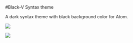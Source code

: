 #Black-V Syntax theme

A dark syntax theme with black background color for Atom.

![](https://raw.github.com/vycb/black-v-syntax/master/snapshot1.png)

![](http://oi66.tinypic.com/2f0bwpk.jpg)

